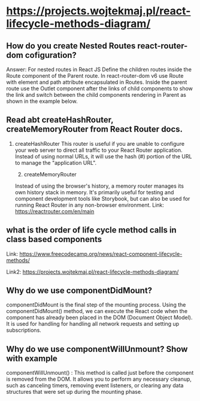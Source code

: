# https://projects.wojtekmaj.pl/react-lifecycle-methods-diagram/

## How do you create Nested Routes react-router-dom cofiguration?

Answer: For nested routes in React JS Define the children routes inside the Route component of the Parent route. In react-router-dom v6 use Route with element and path attribute encapsulated in Routes. Inside the parent route use the Outlet component after the links of child components to show the link and switch between the child components rendering in Parent as shown in the example below.

## Read abt createHashRouter, createMemoryRouter from React Router docs.

1. createHashRouter
   This router is useful if you are unable to configure your web server to direct all traffic to your React Router application. Instead of using normal URLs, it will use the hash (#) portion of the URL to manage the "application URL".

   2. createMemoryRouter

   Instead of using the browser's history, a memory router manages its own history stack in memory. It's primarily useful for testing and component development tools like Storybook, but can also be used for running React Router in any non-browser environment.
   Link: https://reactrouter.com/en/main

## what is the order of life cycle method calls in class based components

Link: https://www.freecodecamp.org/news/react-component-lifecycle-methods/

Link2: https://projects.wojtekmaj.pl/react-lifecycle-methods-diagram/

## Why do we use componentDidMount?

componentDidMount is the final step of the mounting process. Using the componentDidMount() method, we can execute the React code when the component has already been placed in the DOM (Document Object Model). It is used for handling for handling all network requests and setting up subscriptions.

## Why do we use componentWillUnmount? Show with example

componentWillUnmount() : This method is called just before the component is removed from the DOM. It allows you to perform any necessary cleanup, such as canceling timers, removing event listeners, or clearing any data structures that were set up during the mounting phase.

##
